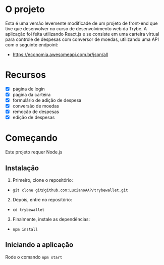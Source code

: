 # O projeto

Esta é uma versão levemente modificade de um projeto de front-end que tive que desenvolver no curso de desenvolvimento web da Trybe. A aplicação foi feita utilizando React.js e se consiste em uma carteira virtual para controle de despesas com conversor de moedas, utilizando uma API com o seguinte endpoint:

- https://economia.awesomeapi.com.br/json/all

# Recursos

- [x] página de login
- [x] página da carteira
- [x] formulário de adição de despesa
- [x] conversão de moedas
- [x] remoção de despesas
- [x] edição de despesas

# Começando

Este projeto requer Node.js

## Instalação

1. Primeiro, clone o repositório:
- `git clone git@github.com:LucianoAAP/trybewallet.git`
2. Depois, entre no repositório:
- `cd trybewallet`
3. Finalmente, instale as dependências:
- `npm install`

## Iniciando a aplicação

Rode o comando `npm start`